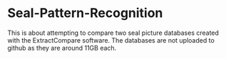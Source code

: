 # Seal-Pattern-Recognition

This is about attempting to compare two seal picture databases created with the ExtractCompare software. The databases are not uploaded to github as they are around 11GB each. 

